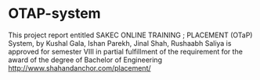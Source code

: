 # OTAP-system
This project report entitled SAKEC ONLINE TRAINING ; PLACEMENT (OTaP) System, by Kushal Gala, Ishan Parekh, Jinal Shah, Rushaabh Saliya is approved for semester VIII in partial fulfillment of the requirement for the award of the degree of Bachelor of Engineering
http://www.shahandanchor.com/placement/
